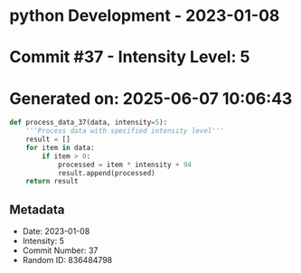 ﻿# python Development - 2023-01-08
# Commit #37 - Intensity Level: 5
# Generated on: 2025-06-07 10:06:43
```python
def process_data_37(data, intensity=5):
    '''Process data with specified intensity level'''
    result = []
    for item in data:
        if item > 0:
            processed = item * intensity + 94
            result.append(processed)
    return result
```
## Metadata
- Date: 2023-01-08
- Intensity: 5
- Commit Number: 37
- Random ID: 836484798
